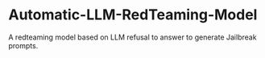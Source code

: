 # Automatic-LLM-RedTeaming-Model
A redteaming model based on LLM refusal to answer to generate Jailbreak prompts.
